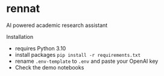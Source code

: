 # rennat
AI powered academic research assistant

Installation

- requires Python 3.10
- install packages `pip install -r requirements.txt`
- rename `.env-template` to `.env` and paste your OpenAI key 
- Check the demo notebooks
